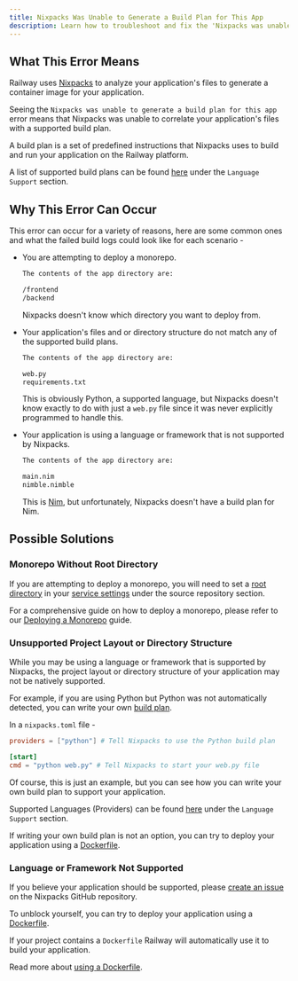 ```yaml
---
title: Nixpacks Was Unable to Generate a Build Plan for This App
description: Learn how to troubleshoot and fix the 'Nixpacks was unable to generate a build plan for this app' error.
---
```


## What This Error Means

Railway uses [Nixpacks](https://nixpacks.com/docs/how-it-works) to analyze your application's files to generate a container image for your application.

Seeing the `Nixpacks was unable to generate a build plan for this app` error means that Nixpacks was unable to correlate your application's files with a supported build plan.

A build plan is a set of predefined instructions that Nixpacks uses to build and run your application on the Railway platform.

A list of supported build plans can be found [here](https://nixpacks.com/docs/build-plans) under the `Language Support` section.

## Why This Error Can Occur

This error can occur for a variety of reasons, here are some common ones and what the failed build logs could look like for each scenario -

- You are attempting to deploy a monorepo.

  ```txt
  The contents of the app directory are:

  /frontend
  /backend
  ```

  Nixpacks doesn't know which directory you want to deploy from.

- Your application's files and or directory structure do not match any of the supported build plans.

  ```txt
  The contents of the app directory are:

  web.py
  requirements.txt
  ```

  This is obviously Python, a supported language, but Nixpacks doesn't know exactly to do with just a `web.py` file since it was never explicitly programmed to handle this.

- Your application is using a language or framework that is not supported by Nixpacks.

  ```txt
  The contents of the app directory are:

  main.nim
  nimble.nimble
  ```

  This is [Nim](https://nim-lang.org/), but unfortunately, Nixpacks doesn't have a build plan for Nim.

## Possible Solutions

### Monorepo Without Root Directory

If you are attempting to deploy a monorepo, you will need to set a [root directory](https://docs.railway.com/guides/build-configuration#set-the-root-directory) in your [service settings](https://docs.railway.com/overview/the-basics#service-settings) under the source repository section.

For a comprehensive guide on how to deploy a monorepo, please refer to our [Deploying a Monorepo](https://docs.railway.com/tutorials/deploying-a-monorepo) guide.

### Unsupported Project Layout or Directory Structure

While you may be using a language or framework that is supported by Nixpacks, the project layout or directory structure of your application may not be natively supported.

For example, if you are using Python but Python was not automatically detected, you can write your own [build plan](/docs/guides/configuring-builds).

In a `nixpacks.toml` file -

```toml
providers = ["python"] # Tell Nixpacks to use the Python build plan

[start]
cmd = "python web.py" # Tell Nixpacks to start your web.py file
```

Of course, this is just an example, but you can see how you can write your own build plan to support your application.

Supported Languages (Providers) can be found [here](https://nixpacks.com/docs) under the `Language Support` section.

If writing your own build plan is not an option, you can try to deploy your application using a [Dockerfile](/docs/guides/configuring-builds#using-a-dockerfile).

### Language or Framework Not Supported

If you believe your application should be supported, please [create an issue](https://github.com/railwayapp/nixpacks/issues/new) on the Nixpacks GitHub repository.

To unblock yourself, you can try to deploy your application using a [Dockerfile](https://www.geeksforgeeks.org/what-is-dockerfile/).

If your project contains a `Dockerfile` Railway will automatically use it to build your application.

Read more about [using a Dockerfile](/guides/dockerfiles).
